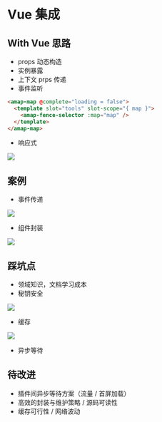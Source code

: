 # Vue 集成

## With Vue 思路

- props 动态构造
- 实例暴露
- 上下文 prps 传递
- 事件监听

```html
<amap-map @complete="loading = false">
  <template slot="tools" slot-scope="{ map }">
    <amap-fence-selector :map="map" />
  </template>
</amap-map>
```

- 响应式

![](https://gitee.com/net-space/picture_bed/raw/master/uPic/2021/07/31/5.12-29-52.gif)

## 案例

- 事件传递

![](https://gitee.com/net-space/picture_bed/raw/master/uPic/2021/07/31/4.12-31-24.gif)

- 组件封装

![](https://gitee.com/net-space/picture_bed/raw/master/uPic/2021/07/31/3.12-32-25.gif)

## 踩坑点

- 领域知识，文档学习成本
- 秘钥安全

![](https://gitee.com/net-space/picture_bed/raw/master/uPic/2021/07/31/2.12-33-11.png)

- 缓存

![](https://gitee.com/net-space/picture_bed/raw/master/uPic/2021/07/31/1.12-33-40.png)

- 异步等待

## 待改进

- 插件间异步等待方案（流量 / 首屏加载）
- 高效的封装与维护策略 / 源码可读性
- 缓存可行性 / 网络波动
